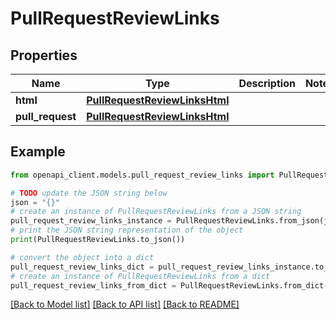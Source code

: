 # PullRequestReviewLinks


## Properties

Name | Type | Description | Notes
------------ | ------------- | ------------- | -------------
**html** | [**PullRequestReviewLinksHtml**](PullRequestReviewLinksHtml.md) |  | 
**pull_request** | [**PullRequestReviewLinksHtml**](PullRequestReviewLinksHtml.md) |  | 

## Example

```python
from openapi_client.models.pull_request_review_links import PullRequestReviewLinks

# TODO update the JSON string below
json = "{}"
# create an instance of PullRequestReviewLinks from a JSON string
pull_request_review_links_instance = PullRequestReviewLinks.from_json(json)
# print the JSON string representation of the object
print(PullRequestReviewLinks.to_json())

# convert the object into a dict
pull_request_review_links_dict = pull_request_review_links_instance.to_dict()
# create an instance of PullRequestReviewLinks from a dict
pull_request_review_links_from_dict = PullRequestReviewLinks.from_dict(pull_request_review_links_dict)
```
[[Back to Model list]](../README.md#documentation-for-models) [[Back to API list]](../README.md#documentation-for-api-endpoints) [[Back to README]](../README.md)



